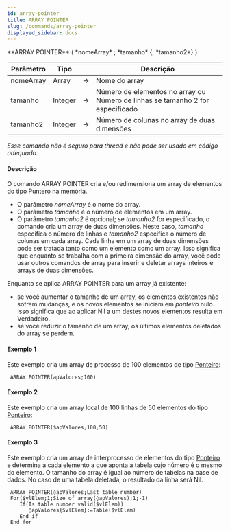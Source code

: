 ```yaml
---
id: array-pointer
title: ARRAY POINTER
slug: /commands/array-pointer
displayed_sidebar: docs
---
```


<!--REF #_command_.ARRAY POINTER.Syntax-->**ARRAY POINTER** ( *nomeArray* ; *tamanho* {; *tamanho2*} )<!-- END REF-->
<!--REF #_command_.ARRAY POINTER.Params-->
| Parâmetro | Tipo |  | Descrição |
| --- | --- | --- | --- |
| nomeArray | Array | &#8594;  | Nome do array |
| tamanho | Integer | &#8594;  | Número de elementos no array ou Número de linhas se tamanho 2 for especificado |
| tamanho2 | Integer | &#8594;  | Número de colunas no array de duas dimensões |

<!-- END REF-->

*Esse comando não é seguro para thread e não pode ser usado em código adequado.*


#### Descrição 

<!--REF #_command_.ARRAY POINTER.Summary-->O comando ARRAY POINTER cria e/ou redimensiona um array de elementos do tipo Puntero na memória.<!-- END REF-->

* O parâmetro *nomeArray* é o nome do array.
* O parâmetro *tamanho* é o número de elementos em um array.
* O parâmetro *tamanho2* é opcional; se *tamanho2* for especificado, o comando cria um array de duas dimensões. Neste caso, *tamanho* especifica o número de linhas e *tamanho2* especifica o número de colunas em cada array. Cada linha em um array de duas dimensões pode ser tratada tanto como um elemento como um array. Isso significa que enquanto se trabalha com a primeira dimensão do array, você pode usar outros comandos de array para inserir e deletar arrays inteiros e arrays de duas dimensões.

Enquanto se aplica ARRAY POINTER para um array já existente:

* se você aumentar o tamanho de um array, os elementos existentes não sofrem mudanças, e os novos elementos se iniciam em *ponteiro* nulo. Isso significa que ao aplicar Nil a um destes novos elementos resulta em Verdadeiro.
* se você reduzir o tamanho de um array, os últimos elementos deletados do array se perdem.

#### Exemplo 1 

Este exemplo cria um array de processo de 100 elementos de tipo [Ponteiro](# "A reference to another variable (including arrays and array elements), table, or field"):

```4d
 ARRAY POINTER(apValores;100)
```

#### Exemplo 2 

Este exemplo cria um array local de 100 linhas de 50 elementos do tipo [Ponteiro](# "A reference to another variable (including arrays and array elements), table, or field"):

```4d
 ARRAY POINTER($apValores;100;50)
```

#### Exemplo 3 

Este exemplo cria um array de interprocesso de elementos do tipo [Ponteiro](# "A reference to another variable (including arrays and array elements), table, or field") e determina a cada elemento a que aponta a tabela cujo número é o mesmo do elemento. O tamanho do array é igual ao número de tabelas na base de dados. No caso de uma tabela deletada, o resultado da linha será Nil.

```4d
 ARRAY POINTER(◊apValores;Last table number)
 For($vlElem;1;Size of array(◊apValores);1;-1)
    If(Is table number valid($vlElem))
       ◊apValores{$vlElem}:=Table($vlElem)
    End if
 End for
```
